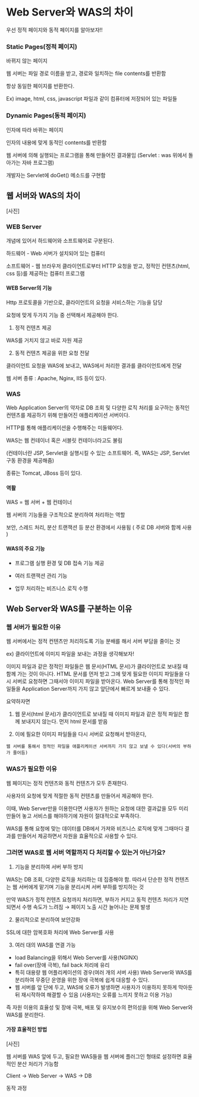 # Web Server와 WAS의 차이

우선 정적 페이지와 동적 페이지를 알아보자!!


### Static Pages(정적 페이지)

   바뀌지 않는 페이지
    
웹 서버는 파일 경로 이름을 받고, 경로와 일치하는 file contents를 반환함

항상 동일한 페이지를 반환한다.

Ex) image, html, css, javascript 파일과 같이 컴퓨터에 저장되어 있는 파일들


### Dynamic Pages(동적 페이지)

  인자에 따라 바뀌는 페이지
  
인자의 내용에 맞게 동적인 contents를 반환함

웹 서버에 의해 실행되는 프로그램을 통해 만들어진 결과물임 (Servlet : was 위에서 돌아가는 자바 프로그램)

개발자는 Servlet에 doGet() 메소드를 구현함


## 웹 서버와 WAS의 차이

[사진]

### WEB Server

개념에 있어서 하드웨어와 소프트웨어로 구분된다.

하드웨어 - Web 서버가 설치되어 있는 컴퓨터

소프트웨어 - 웹 브라우저 클라이언트로부터 HTTP 요청을 받고, 정적인 컨텐츠(html, css 등)를 제공하는 컴퓨터 프로그램


#### WEB Server의 기능

  Http 프로토콜을 기반으로, 클라이언트의 요청을 서비스하는 기능을 담당

요청에 맞게 두가지 기능 중 선택해서 제공해야 한다.

1. 정적 컨텐츠 제공

  WAS를 거치지 않고 바로 자원 제공

2. 동적 컨텐츠 제공을 위한 요청 전달

  클라이언트 요청을 WAS에 보내고, WAS에서 처리한 결과를 클라이언트에게 전달

웹 서버 종류 : Apache, Nginx, IIS 등이 있다.

### WAS

  Web Application Server의 약자로
  DB 조회 및 다양한 로직 처리를 요구하는 동적인 컨텐츠를 제공하기 위해 만들어진 애플리케이션 서버이다.


HTTP를 통해 애플리케이션을 수행해주는 미들웨어다.

WAS는 웹 컨테이너 혹은 서블릿 컨테이너라고도 불림

(컨테이너란 JSP, Servlet을 실행시킬 수 있는 소프트웨어. 즉, WAS는 JSP, Servlet 구동 환경을 제공해줌)

종류는 Tomcat, JBoss 등이 있다.

#### 역활 

WAS = 웹 서버 + 웹 컨테이너

웹 서버의 기능들을 구조적으로 분리하여 처리하는 역할

보안, 스레드 처리, 분산 트랜잭션 등 분산 환경에서 사용됨 ( 주로 DB 서버와 함께 사용 )

#### WAS의 주요 기능

- 프로그램 실행 환경 및 DB 접속 기능 제공

- 여러 트랜잭션 관리 기능

- 업무 처리하는 비즈니스 로직 수행

## Web Server와 WAS를 구분하는 이유

### 웹 서버가 필요한 이유
  
  웹 서버에서는 정적 컨텐츠만 처리하도록 기능 분배를 해서 서버 부담을 줄이는 것
  
ex) 클라이언트에 이미지 파일을 보내는 과정을 생각해보자!
  
  이미지 파일과 같은 정적인 파일들은 웹 문서(HTML 문서)가 클라이언트로 보내질 때 함께 가는 것이 아니다.
  HTML 문서를 먼저 받고 그에 맞게 필요한 이미지 파일들을 다시 서버로 요청하면 그때서야 이미지 파일을 받아온다.
  Web Server를 통해 정적인 파일들을 Application Server까지 가지 않고 앞단에서 빠르게 보내줄 수 있다.
  
  
요약하자면
  
1. 웹 문서(html 문서)가 클라이언트로 보내질 때 이미지 파일과 같은 정적 파일은 함께 보내지지 않는다.
먼저 html 문서를 받음
  
2. 이에 필요한 이미지 파일들을 다시 서버로 요청해서 받아온다,


```웹 서버를 통해서 정적인 파일을 애플리케이션 서버까지 가지 않고 보낼 수 있다(서버의 부하가 줄어듬)```


### WAS가 필요한 이유

웹 페이지는 정적 컨텐츠와 동적 컨텐츠가 모두 존재한다.

사용자의 요청에 맞게 적절한 동적 컨텐츠를 만들어서 제공해야 한다.

이때, Web Server만을 이용한다면 사용자가 원하는 요청에 대한 결과값을 모두 미리 만들어 놓고 서비스를 해야하기에 자원이 절대적으로 부족하다.


  WAS를 통해 요청에 맞는 데이터를 DB에서 가져와 비즈니스 로직에 맞게 그때마다 결과를 만들어서 제공하면서 자원을 효율적으로 사용할 수 있다.
  
### 그러면 WAS로 웹 서버 역할까지 다 처리할 수 있는거 아닌가요?

1. 기능을 분리하여 서버 부하 방지

  WAS는 DB 조회, 다양한 로직을 처리하는 데 집중해야 함. 따라서 단순한 정적 컨텐츠는 웹 서버에게 맡기며 기능을 분리시켜 서버 부하를 방지하는 것

  만약 WAS가 정적 컨텐츠 요청까지 처리하면, 부하가 커지고 동적 컨텐츠 처리가 지연되면서 수행 속도가 느려짐 → 페이지 노출 시간 늘어나는 문제 발생

2. 물리적으로 분리하여 보안강화

  SSL에 대한 암복호화 처리에 Web Server를 사용
  
3. 여러 대의 WAS를 연결 가능

  - load Balancing을 위해서 Web Server를 사용(NGINX)
  - fail over(장애 극복), fail back 처리에 유리
  - 특히 대용량 웹 어플리케이션의 경우(여러 개의 서버 사용) Web Server와 WAS를 분리하여 무중단 운영을 위한 장애 극복에 쉽게 대응할 수 있다.
  - 웹 서버를 앞 단에 두고, WAS에 오류가 발생하면 사용자가 이용하지 못하게 막아둔 뒤 재시작하여 해결할 수 있음 (사용자는 오류를 느끼지 못하고 이용 가능)

즉 자원 이용의 효율성 및 장애 극복, 배포 및 유지보수의 편의성을 위해 Web Server와 WAS를 분리한다.

#### 가장 효율적인 방법

[사진]

웹 서버를 WAS 앞에 두고, 필요한 WAS들을 웹 서버에 플러그인 형태로 설정하면 효율적인 분산 처리가 가능함

  Client -> Web Server -> WAS -> DB

동작 과정

